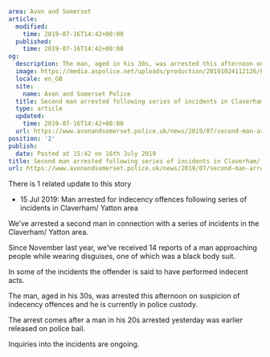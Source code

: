 ```yaml
area: Avon and Somerset
article:
  modified:
    time: 2019-07-16T14:42+00:00
  published:
    time: 2019-07-16T14:42+00:00
og:
  description: The man, aged in his 30s, was arrested this afternoon on suspicion of indecency offences and he is currently in police custody.
  image: https://media.aspolice.net/uploads/production/20191024112126/POLICE_010-2-e1557490418451.jpg
  locale: en_GB
  site:
    name: Avon and Somerset Police
  title: Second man arrested following series of incidents in Claverham/ Yatton | Avon and Somerset Police
  type: article
  updated:
    time: 2019-07-16T14:42+00:00
  url: https://www.avonandsomerset.police.uk/news/2019/07/second-man-arrested-following-series-of-incidents-in-claverham-yatton/
position: '2'
publish:
  date: Posted at 15:42 on 16th July 2019
title: Second man arrested following series of incidents in Claverham/ Yatton | Avon and Somerset Police
url: https://www.avonandsomerset.police.uk/news/2019/07/second-man-arrested-following-series-of-incidents-in-claverham-yatton/
```

There is 1 related update to this story

 * 15 Jul 2019: Man arrested for indecency offences following series of incidents in Claverham/ Yatton area

We’ve arrested a second man in connection with a series of incidents in the Claverham/ Yatton area.

Since November last year, we’ve received 14 reports of a man approaching people while wearing disguises, one of which was a black body suit.

In some of the incidents the offender is said to have performed indecent acts.

The man, aged in his 30s, was arrested this afternoon on suspicion of indecency offences and he is currently in police custody.

The arrest comes after a man in his 20s arrested yesterday was earlier released on police bail.

Inquiries into the incidents are ongoing.
